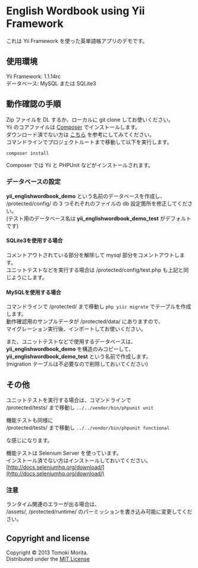 # English Wordbook using Yii Framework

これは Yii Framework を使った英単語帳アプリのデモです。  
  
## 使用環境
Yii Framework: 1.1.14rc  
データベース: MySQL または SQLite3  

## 動作確認の手順

Zip ファイルを DL するか、ローカルに git clone してお使いください。  
Yii のコアファイルは [Composer](http://getcomposer.org/) でインストールします。  
ダウンロード済でない方は [こちら](http://getcomposer.org/download/) を参考にしてみてください。  
コマンドラインでプロジェクトルートまで移動して以下を実行します。

```
composer install
```

Composer では Yii と PHPUnit などがインストールされます。  
  
### データベースの設定

**yii_englishwordbook_demo** という名前のデータベースを作成し、  
/protected/config/ の 3 つそれぞれのファイルの db 設定箇所を修正してください。  
(テスト用のデータベース名は **yii_englishwordbook_demo_test** がデフォルトです)

#### SQLite3を使用する場合

コメントアウトされている部分を解除して mysql 部分をコメントアウトします。  
ユニットテストなどを実行する場合は /protected/config/test.php も上記と同じようにします。  

#### MySQLを使用する場合

コマンドラインで /protected/ まで移動し `php yiic migrate` でテーブルを作成します。  
動作確認用のサンプルデータが /protected/data/ にありますので、  
マイグレーション実行後、インポートしてお使いください。  

また、ユニットテストなどで使用するデータベースは、  
**yii_englishwordbook_demo** を構造のみコピーして、  
**yii_englishwordbook_demo_test** という名前で作成します。  
(migration テーブルは不必要なので削除しておいてください)

## その他

ユニットテストを実行する場合は、コマンドラインで  
/protected/tests/ まで移動し `../../vendor/bin/phpunit unit`  
  
機能テストも同様に  
/protected/tests/ まで移動し `../../vendor/bin/phpunit functional`  
  
な感じになります。  
  
機能テストは Selenium Server を使っています。  
インストール済でない方はインストールしておいてください。  
[http://docs.seleniumhq.org/download/](http://docs.seleniumhq.org/download/)  

### 注意

ランタイム関連のエラーが出る場合は、  
/assets/, /protected/runtime/ のパーミッションを書き込み可能に変更してください。

## Copyright and license
Copyright &copy; 2013 Tomoki Morita.  
Distributed under the [MIT License](http://www.opensource.org/licenses/MIT)
